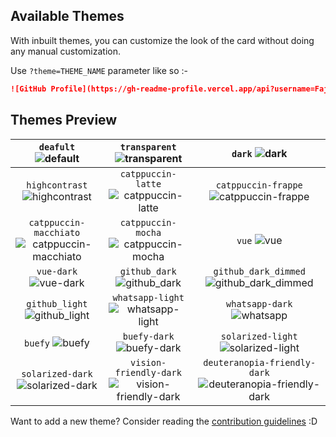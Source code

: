 ## Available Themes

With inbuilt themes, you can customize the look of the card without doing any manual customization.

Use `?theme=THEME_NAME` parameter like so :-

```md
![GitHub Profile](https://gh-readme-profile.vercel.app/api?username=FajarKim&theme=dark)
```

## Themes Preview

| `deafult` ![default][default] | `transparent` ![transparent][transparent] | `dark` ![dark][dark] |
| :---------------: | :---------------: | :---------------: |
| `highcontrast` ![highcontrast][highcontrast] | `catppuccin-latte` ![catppuccin-latte][catppuccin-latte] | `catppuccin-frappe` ![catppuccin-frappe][catppuccin-frappe] |
| `catppuccin-macchiato` ![catppuccin-macchiato][catppuccin-macchiato] | `catppuccin-mocha` ![catppuccin-mocha][catppuccin-mocha] | `vue` ![vue][vue] |
| `vue-dark` ![vue-dark][vue-dark] | `github_dark` ![github_dark][github_dark] | `github_dark_dimmed` ![github_dark_dimmed][github_dark_dimmed] |
| `github_light` ![github_light][github_light] | `whatsapp-light` ![whatsapp-light][whatsapp-light] | `whatsapp-dark` ![whatsapp][whatsapp-dark] |
| `buefy` ![buefy][buefy] | `buefy-dark` ![buefy-dark][buefy-dark] | `solarized-light` ![solarized-light][solarized-light] |
| `solarized-dark` ![solarized-dark][solarized-dark] | `vision-friendly-dark` ![vision-friendly-dark][vision-friendly-dark] | `deuteranopia-friendly-dark` ![deuteranopia-friendly-dark][deuteranopia-friendly-dark] |

Want to add a new theme? Consider reading the [contribution guidelines](/CONTRIBUTING.md#-themes-contribution) :D

[default]: https://github-readme-profile-alpha.vercel.app/api?username=FajarKim&theme=default
[transparent]: https://github-readme-profile-alpha.vercel.app/api?username=FajarKim&theme=transparent
[dark]: https://github-readme-profile-alpha.vercel.app/api?username=FajarKim&theme=dark
[highcontrast]: https://github-readme-profile-alpha.vercel.app/api?username=FajarKim&theme=highcontrast
[catppuccin-latte]: https://github-readme-profile-alpha.vercel.app/api?username=FajarKim&theme=catppuccin-latte
[catppuccin-frappe]: https://github-readme-profile-alpha.vercel.app/api?username=FajarKim&theme=catppuccin-frappe
[catppuccin-macchiato]: https://github-readme-profile-alpha.vercel.app/api?username=FajarKim&theme=catppuccin-macchiato
[catppuccin-mocha]: https://github-readme-profile-alpha.vercel.app/api?username=FajarKim&theme=catppuccin-mocha
[vue]: https://github-readme-profile-alpha.vercel.app/api?username=FajarKim&theme=vue
[vue-dark]: https://github-readme-profile-alpha.vercel.app/api?username=FajarKim&theme=vue-dark
[github_dark]: https://github-readme-profile-alpha.vercel.app/api?username=FajarKim&theme=github_dark
[github_dark_dimmed]: https://github-readme-profile-alpha.vercel.app/api?username=FajarKim&theme=github_dark_dimmed
[github_light]: https://github-readme-profile-alpha.vercel.app/api?username=FajarKim&theme=github_light
[whatsapp-light]: https://github-readme-profile-alpha.vercel.app/api?username=FajarKim&theme=whatsapp-light
[whatsapp-dark]: https://github-readme-profile-alpha.vercel.app/api?username=FajarKim&theme=whatsapp-dark
[buefy]: https://github-readme-profile-alpha.vercel.app/api?username=FajarKim&theme=buefy
[buefy-dark]: https://github-readme-profile-alpha.vercel.app/api?username=FajarKim&theme=buefy-dark
[solarized-light]: https://github-readme-profile-alpha.vercel.app/api?username=FajarKim&theme=solarized-light
[solarized-dark]: https://github-readme-profile-alpha.vercel.app/api?username=FajarKim&theme=solarized-dark
[vision-friendly-dark]: https://github-readme-profile-alpha.vercel.app/api?username=FajarKim&theme=vision-friendly-dark
[deuteranopia-friendly-dark]: https://github-readme-profile-alpha.vercel.app/api?username=FajarKim&theme=deuteranopia-friendly-dark
